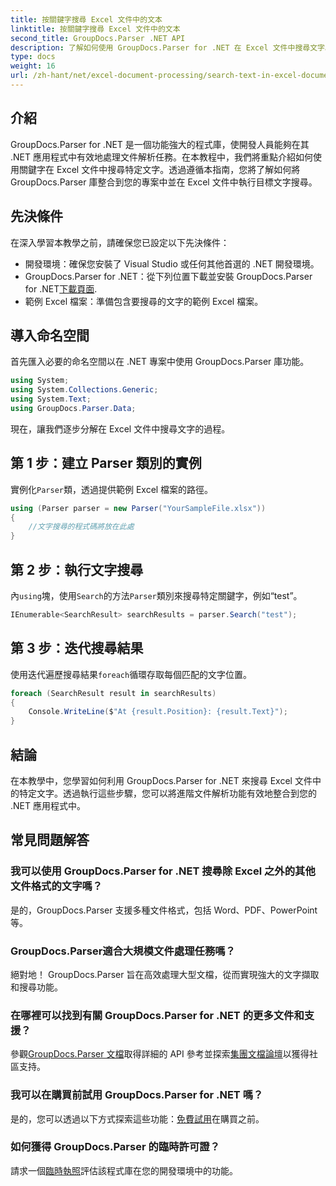 ```yaml
---
title: 按關鍵字搜尋 Excel 文件中的文本
linktitle: 按關鍵字搜尋 Excel 文件中的文本
second_title: GroupDocs.Parser .NET API
description: 了解如何使用 GroupDocs.Parser for .NET 在 Excel 文件中搜尋文字。將進階文字搜尋功能整合到您的 .NET 應用程式中。
type: docs
weight: 16
url: /zh-hant/net/excel-document-processing/search-text-in-excel-document-by-keyword/
---
```

## 介紹
GroupDocs.Parser for .NET 是一個功能強大的程式庫，使開發人員能夠在其 .NET 應用程式中有效地處理文件解析任務。在本教程中，我們將重點介紹如何使用關鍵字在 Excel 文件中搜尋特定文字。透過遵循本指南，您將了解如何將 GroupDocs.Parser 庫整合到您的專案中並在 Excel 文件中執行目標文字搜尋。
## 先決條件
在深入學習本教學之前，請確保您已設定以下先決條件：
- 開發環境：確保您安裝了 Visual Studio 或任何其他首選的 .NET 開發環境。
-  GroupDocs.Parser for .NET：從下列位置下載並安裝 GroupDocs.Parser for .NET[下載頁面](https://releases.groupdocs.com/parser/net/).
- 範例 Excel 檔案：準備包含要搜尋的文字的範例 Excel 檔案。

## 導入命名空間
首先匯入必要的命名空間以在 .NET 專案中使用 GroupDocs.Parser 庫功能。
```csharp
using System;
using System.Collections.Generic;
using System.Text;
using GroupDocs.Parser.Data;
```

現在，讓我們逐步分解在 Excel 文件中搜尋文字的過程。
## 第 1 步：建立 Parser 類別的實例
實例化`Parser`類，透過提供範例 Excel 檔案的路徑。
```csharp
using (Parser parser = new Parser("YourSampleFile.xlsx"))
{
    //文字搜尋的程式碼將放在此處
}
```
## 第 2 步：執行文字搜尋
內`using`塊，使用`Search`的方法`Parser`類別來搜尋特定關鍵字，例如“test”。
```csharp
IEnumerable<SearchResult> searchResults = parser.Search("test");
```
## 第 3 步：迭代搜尋結果
使用迭代遍歷搜尋結果`foreach`循環存取每個匹配的文字位置。
```csharp
foreach (SearchResult result in searchResults)
{
    Console.WriteLine($"At {result.Position}: {result.Text}");
}
```

## 結論
在本教學中，您學習如何利用 GroupDocs.Parser for .NET 來搜尋 Excel 文件中的特定文字。透過執行這些步驟，您可以將進階文件解析功能有效地整合到您的 .NET 應用程式中。

## 常見問題解答
### 我可以使用 GroupDocs.Parser for .NET 搜尋除 Excel 之外的其他文件格式的文字嗎？
是的，GroupDocs.Parser 支援多種文件格式，包括 Word、PDF、PowerPoint 等。
### GroupDocs.Parser適合大規模文件處理任務嗎？
絕對地！ GroupDocs.Parser 旨在高效處理大型文檔，從而實現強大的文字擷取和搜尋功能。
### 在哪裡可以找到有關 GroupDocs.Parser for .NET 的更多文件和支援？
參觀[GroupDocs.Parser 文檔](https://reference.groupdocs.com/parser/net/)取得詳細的 API 參考並探索[集團文檔論壇](https://forum.groupdocs.com/c/parser/17)以獲得社區支持。
### 我可以在購買前試用 GroupDocs.Parser for .NET 嗎？
是的，您可以透過以下方式探索這些功能：[免費試用](https://releases.groupdocs.com/)在購買之前。
### 如何獲得 GroupDocs.Parser 的臨時許可證？
請求一個[臨時執照](https://purchase.groupdocs.com/temporary-license/)評估該程式庫在您的開發環境中的功能。